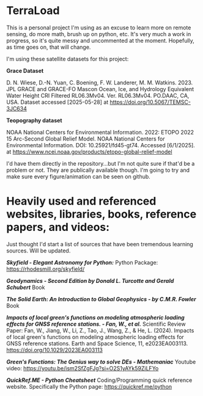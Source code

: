 # TerraLoad
This is a personal project I'm using as an excuse to learn more on remote sensing, do more math, brush up on python, etc. It's very much a work in progress, so it's quite messy and uncommented at the moment. Hopefully, as time goes on, that will change.

I'm using these satellite datasets for this project:

**Grace Dataset**

D. N. Wiese, D.-N. Yuan, C. Boening, F. W. Landerer, M. M. Watkins. 2023. JPL GRACE and GRACE-FO Mascon Ocean, Ice, and Hydrology Equivalent Water Height CRI Filtered RL06.3Mv04. Ver. RL06.3Mv04. PO.DAAC, CA, USA. Dataset accessed [2025-05-28] at https://doi.org/10.5067/TEMSC-3JC634

**Teopography dataset**

NOAA National Centers for Environmental Information. 2022: ETOPO 2022 15 Arc-Second Global Relief Model. NOAA National Centers for Environmental Information. DOI: 10.25921/fd45-gt74. Accessed [6/1/2025]. at https://www.ncei.noaa.gov/products/etopo-global-relief-model

I'd have them directly in the repository...but I'm not quite sure if that'd be a problem or not. They are publically available though. I'm going to try and make sure every figure/animation can be seen on github.

# Heavily used and referenced websites, libraries, books, reference papers, and videos:
Just thought I'd start a list of sources that have been tremendous learning sources. Will be updated.

***Skyfield - Elegant Astronomy for Python:***
  Python Package: https://rhodesmill.org/skyfield/

***Geodynamics - Second Edition by Donald L. Turcotte and Gerald Schubert***
  Book
  
***The Solid Earth: An Introduction to Global Geophysics - by C.M.R. Fowler***
  Book

***Impacts of local green's functions on modeling atmospheric loading effects for GNSS reference stations. - Fan, W., et al.***
  Scientific Review Paper:  Fan, W., Jiang, W., Li, Z., Tao, J., Wang, Z., & He, L. (2024). Impacts of local green's functions on modeling atmospheric loading effects for GNSS reference stations. Earth and Space Science, 11, e2023EA003113. https://doi.org/10.1029/2023EA003113

***Green's Functions: The Genius way to solve DEs - Mathemaniac***
  Youtube video: https://youtu.be/ism2SfZgFJg?si=O2S1yAYk59ZiLFYo

***QuickRef.ME - Python Cheatsheet***
  Coding/Programming quick reference website. Specifically the Python page: https://quickref.me/python

